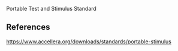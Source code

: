 Portable Test and Stimulus Standard

## References

https://www.accellera.org/downloads/standards/portable-stimulus

